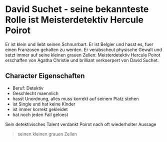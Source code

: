 # David Suchet - seine bekannteste Rolle ist Meisterdetektiv Hercule Poirot

 Er ist klein und liebt seinen Schnurrbart. Er ist Belgier und hasst es, fuer einen Franzosen gehalten zu werden. Er verabscheut physische Gewalt und setzt immer auf seine kleinen grauen Zellen: Meisterdetektiv Hercule Poirot erschaffen von Agatha Christie und brilliant verkoerpert von David Suchet.


## Character Eigenschaften

* Beruf: Detektiv
* Geschlecht maennlich
* hasst Unordnung, alles muss korrekt auf seinem Platz stehen
* ist Single und hat keine Kinder
* ist immer korrekt gekleidet
* hat noch jeden Fall geloest

Sein detektivisches Talent verdankt Poirot nach oft wiederholter Aussage
> seinen kleinen grauen Zellen


 


